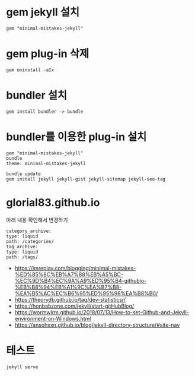 # gem jekyll 설치

```
gem "minimal-mistakes-jekyll"
```

# gem plug-in 삭제

```
gem uninstall -aIx
```

# bundler 설치

```
gem install bundler -> bundle
```

# bundler를 이용한 plug-in 설치

```
gem "minimal-mistakes-jekyll"
bundle
theme: minimal-mistakes-jekyll

bundle update
gem install jekyll jekyll-gist jekyll-sitemap jekyll-seo-tag
```

# glorial83.github.io

아래 내용 확인해서 변경하기

```
category_archive:
type: liquid
path: /categories/
tag_archive:
type: liquid
path: /tags/
```

- https://imreplay.com/blogging/minimal-mistakes-%ED%85%8C%EB%A7%88%EB%A5%BC-%EC%9D%B4%EC%9A%A9%ED%95%B4-githubio-%EB%B8%94%EB%A1%9C%EA%B7%B8-%EA%B5%AC%EC%B6%95%ED%95%98%EA%B8%B0/
- https://theorydb.github.io/tag/dev-statisticsr/
- https://honbabzone.com/jekyll/start-gitHubBlog/
- https://wormwlrm.github.io/2018/07/13/How-to-set-Github-and-Jekyll-environment-on-Windows.html
- https://ansohxxn.github.io/blog/jekyll-directory-structure/#site-nav

# 테스트

```
jekyll serve
```
